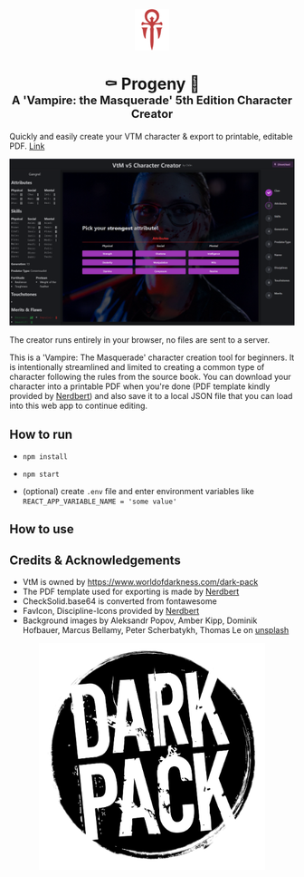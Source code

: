 <p align="center">
  <a href="https://www.odin-matthias.de">
    <img alt="Cyoanide" src="./readme_assets/messy_crit.svg" width="60" />
  </a>
</p>
<h1 align="center">
  <div>⚰️ Progeny 🦇</div>
  <div style="font-size: 20px;">A 'Vampire: the Masquerade' 5th Edition Character Creator</div>
</h1>


Quickly and easily create your VTM character & export to printable, editable PDF.
[Link](https://progeny.odin-matthias.de)

![](readme_assets/vtm_gen_attributes.png)

The creator runs entirely in your browser, no files are sent to a server.

This is a 'Vampire: The Masquerade' character creation tool for beginners. It is intentionally streamlined and limited to creating a common type of character following the rules from the source book. You can download your character into a printable PDF when you're done (PDF template kindly provided by [Nerdbert](https://linktr.ee/nerdbert)) and also save it to a local JSON file that you can load into this web app to continue editing.



## How to run
* `npm install`
* `npm start`

* (optional) create `.env` file and enter environment variables like `REACT_APP_VARIABLE_NAME = 'some value'`

## How to use


<!-- ## How to use your own fillable pdf
* Convert your pdf to base64 (you can use `scripts/pdfToBase64.ts`)
* Import & load it in `pdfCreator.ts`
* Use `printFieldNames()` to get names of fillable fields
* Map character attributes generated in `Generator.tsx` to pdf field names -->


<!-- ## TODOs:
* Add meaningful-ish error messages when things go wrong
* Make instruction-text prettier / styled (check out similar web apps for how they do it?)
* Make merit/flaw picking prettier - maybe style it more like a character sheet (with the oooo)

* Ask for feedback in VtM spaces
  * Randomized name, ambition, desire etc
  * Post and ask for feedback again once you have all these completed (v2 release)

* Add more loresheets
* Add free-text / select field where predator type says "pick XY"?
* Fix: Setting Specialites, then going back and setting new specialties keeps the old ones
* Fix: Changing predator type should reset disciplines (like changing clan does, search "Because you changed your clan")
* -->


## Credits & Acknowledgements
* VtM is owned by https://www.worldofdarkness.com/dark-pack
* The PDF template used for exporting is made by [Nerdbert](https://linktr.ee/nerdbert)
* CheckSolid.base64 is converted from fontawesome
* FavIcon, Discipline-Icons provided by [Nerdbert](https://drive.google.com/drive/folders/166CN03nsT6VF-cjjttS0uBfvMZRoNqgK)
* Background images by Aleksandr Popov, Amber Kipp, Dominik Hofbauer, Marcus Bellamy, Peter Scherbatykh, Thomas Le on [unsplash](unsplash.com)

<p align="center">
<img src="./readme_assets/darkpack_logo1.png" height="400">
</p>